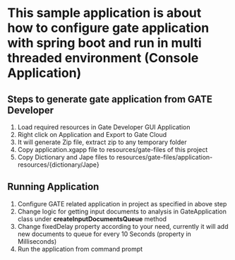 # This sample application is about how to configure gate application with spring boot and run in multi threaded environment (Console Application)

## Steps to generate gate application from GATE Developer

1. Load required resources in Gate Developer GUI Application
2. Right click on Application and Export to Gate Cloud
3. It will generate Zip file, extract zip to any temporary folder
4. Copy application.xgapp file to resources/gate-files of this project
5. Copy Dictionary and Jape files to     resources/gate-files/application-resources/{dictionary/Jape}

## Running Application

1. Configure GATE related application in project as specified in above step
2. Change logic for getting input documents to analysis in  GateApplication class under **createInputDocumentsQueue** method
3. Change fixedDelay property according to your need, currently it will add new documents to queue for every 10 Seconds (property in Milliseconds)
4. Run the application from command prompt

  